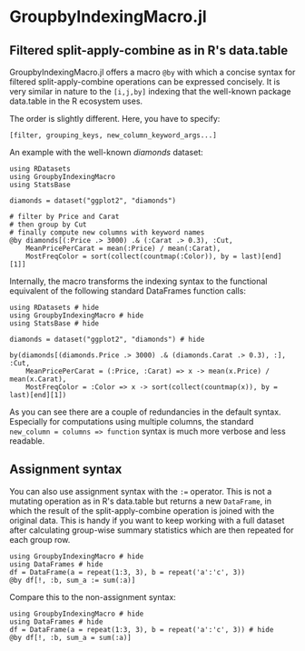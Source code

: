 # GroupbyIndexingMacro.jl

## Filtered split-apply-combine as in R's data.table

GroupbyIndexingMacro.jl offers a macro `@by` with which a concise syntax for filtered
split-apply-combine operations can be expressed concisely. It is very similar in nature
to the `[i,j,by]` indexing that the well-known package data.table in the R ecosystem uses.

The order is slightly different. Here, you have to specify:

`[filter, grouping_keys, new_column_keyword_args...]`

An example with the well-known *diamonds* dataset:

```@example
using RDatasets
using GroupbyIndexingMacro
using StatsBase

diamonds = dataset("ggplot2", "diamonds")

# filter by Price and Carat
# then group by Cut
# finally compute new columns with keyword names
@by diamonds[(:Price .> 3000) .& (:Carat .> 0.3), :Cut,
    MeanPricePerCarat = mean(:Price) / mean(:Carat),
    MostFreqColor = sort(collect(countmap(:Color)), by = last)[end][1]]
```

Internally, the macro transforms the indexing syntax to the functional equivalent of
the following standard DataFrames function calls:

```@example
using RDatasets # hide
using GroupbyIndexingMacro # hide
using StatsBase # hide

diamonds = dataset("ggplot2", "diamonds") # hide

by(diamonds[(diamonds.Price .> 3000) .& (diamonds.Carat .> 0.3), :], :Cut,
    MeanPricePerCarat = (:Price, :Carat) => x -> mean(x.Price) / mean(x.Carat),
    MostFreqColor = :Color => x -> sort(collect(countmap(x)), by = last)[end][1])
```

As you can see there are a couple of redundancies in the default syntax. Especially for computations using multiple columns, the standard `new_column = columns => function` syntax is much more verbose and less readable.

## Assignment syntax

You can also use assignment syntax with the `:=` operator. This is not a mutating
operation as in R's data.table but returns a new `DataFrame`, in which the result of the
split-apply-combine operation is joined with the original data. This is handy if you
want to keep working with a full dataset after calculating group-wise summary statistics
which are then repeated for each group row.

```@example
using GroupbyIndexingMacro # hide
using DataFrames # hide
df = DataFrame(a = repeat(1:3, 3), b = repeat('a':'c', 3))
@by df[!, :b, sum_a := sum(:a)]
```

Compare this to the non-assignment syntax:

```@example
using GroupbyIndexingMacro # hide
using DataFrames # hide
df = DataFrame(a = repeat(1:3, 3), b = repeat('a':'c', 3)) # hide
@by df[!, :b, sum_a = sum(:a)]
```
